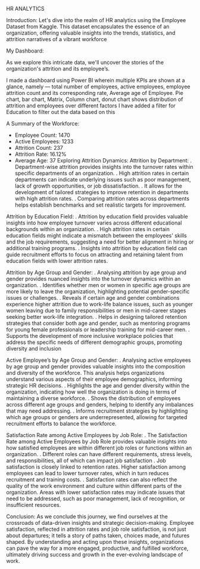 HR ANALYTICS

Introduction:
Let's dive into the realm of HR analytics using the Employee Dataset from Kaggle. This dataset encapsulates the essence of an organization, offering valuable insights into the trends, statistics, and attrition narratives of a vibrant workforce

My Dashboard:
 

As we explore this intricate data, we'll uncover the stories of the organization's attrition and its employee’s.

I made a dashboard using Power BI wherein multiple KPIs are shown at a glance, namely — total number of employees, active employees, employee attrition count and its corresponding rate, Average age of Employee. 
Pie chart, bar chart, Matrix, Column chart, donut chart shows distribution of attrition and employees over different factors
I have added a filter for Education to filter out the data based on this

A Summary of the Workforce:
- Employee Count: 1470 
- Active Employees: 1233 
- Attrition Count: 237
- Attrition Rate: 16.12%
- Average Age: 37
Exploring Attrition Dynamics:
Attrition by Department: 
.	Department-wise attrition provides insights into the turnover rates within specific departments of an organization.
.	High attrition rates in certain departments can indicate underlying issues such as poor management, lack of growth opportunities, or job dissatisfaction.
.	It allows for the development of tailored strategies to improve retention in departments with high attrition rates.
.	Comparing attrition rates across departments helps establish benchmarks and set realistic targets for improvement.

Attrition by Education Field: 
.	Attrition by education field provides valuable insights into how employee turnover varies across different educational backgrounds within an organization.
.	High attrition rates in certain education fields might indicate a mismatch between the employees' skills and the job requirements, suggesting a need for better alignment in hiring or additional training programs.
.	Insights into attrition by education field can guide recruitment efforts to focus on attracting and retaining talent from education fields with lower attrition rates.

Attrition by Age Group and Gender: 
.	Analysing attrition by age group and gender provides nuanced insights into the turnover dynamics within an organization.
.	Identifies whether men or women in specific age groups are more likely to leave the organization, highlighting potential gender-specific issues or challenges.
.	Reveals if certain age and gender combinations experience higher attrition due to work-life balance issues, such as younger women leaving due to family responsibilities or men in mid-career stages seeking better work-life integration.
.	Helps in designing tailored retention strategies that consider both age and gender, such as mentoring programs for young female professionals or leadership training for mid-career men.
.	Supports the development of more inclusive workplace policies that address the specific needs of different demographic groups, promoting diversity and inclusion

Active Employee’s by Age Group and Gender:
.	Analysing active employees by age group and gender provides valuable insights into the composition and diversity of the workforce. This analysis helps organizations understand various aspects of their employee demographics, informing strategic HR decisions.
.	Highlights the age and gender diversity within the organization, indicating how well the organization is doing in terms of maintaining a diverse workforce.
.	Shows the distribution of employees across different age groups and genders, helping to identify any imbalances that may need addressing.
.	Informs recruitment strategies by highlighting which age groups or genders are underrepresented, allowing for targeted recruitment efforts to balance the workforce.

Satisfaction Rate among Active Employees by Job Role: 
.	The Satisfaction Rate among Active Employees by Job Role provides valuable insights into how satisfied employees are within different job roles or functions within an organization.
.	Different roles can have different requirements, stress levels, and responsibilities, all of which can impact job satisfaction
.	Job satisfaction is closely linked to retention rates. Higher satisfaction among employees can lead to lower turnover rates, which in turn reduces recruitment and training costs.
.	Satisfaction rates can also reflect the quality of the work environment and culture within different parts of the organization. Areas with lower satisfaction rates may indicate issues that need to be addressed, such as poor management, lack of recognition, or insufficient resources.

Conclusion:
As we conclude this journey, we find ourselves at the crossroads of data-driven insights and strategic decision-making. Employee satisfaction, reflected in attrition rates and job role satisfaction, is not just about departures; it tells a story of paths taken, choices made, and futures shaped. By understanding and acting upon these insights, organizations can pave the way for a more engaged, productive, and fulfilled workforce, ultimately driving success and growth in the ever-evolving landscape of work.


